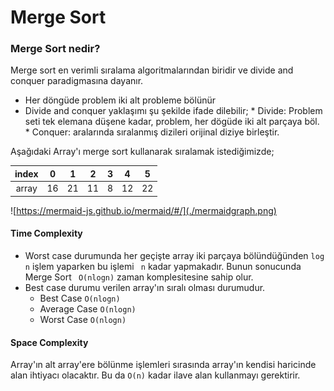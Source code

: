 # Merge Sort

### Merge Sort nedir?

Merge sort en verimli sıralama algoritmalarından biridir ve divide and conquer paradigmasına dayanır.

* Her döngüde problem iki alt probleme bölünür
 * Divide and conquer yaklaşımı şu şekilde ifade dilebilir;
        * Divide: Problem seti tek elemana düşene kadar, problem, her dögüde iki alt parçaya böl.
        * Conquer: aralarında sıralanmış dizileri orijinal diziye birleştir.

Aşağıdaki Array'ı merge sort kullanarak sıralamak istediğimizde;

| index | 0 | 1 | 2 | 3 | 4 | 5 |
| :----: | :----: | :----: | :----: | :----: | :----: | :----: |
| array | 16 | 21 | 11 | 8 | 12 | 22 |

![https://mermaid-js.github.io/mermaid/#/](./mermaidgraph.png)


#### Time Complexity
* Worst case durumunda her geçişte array iki parçaya bölündüğünden ``` log n ``` işlem yaparken bu işlemi ``` n``` kadar yapmakadır. Bunun sonucunda Merge Sort ``` O(nlogn)``` zaman komplesitesine sahip olur.
* Best case durumu verilen array'ın sıralı olması durumudur.
	* Best Case ```O(nlogn)```
	* Average Case ```O(nlogn)```
	* Worst Case ```O(nlogn)```
#### Space Complexity
Array'ın alt array'ere bölünme işlemleri sırasında array'ın kendisi haricinde alan ihtiyacı olacaktır. Bu da ```O(n)``` kadar ilave alan kullanmayı gerektirir.